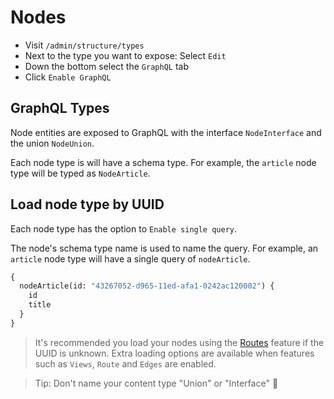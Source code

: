 # Nodes

- Visit `/admin/structure/types`
- Next to the type you want to expose: Select `Edit`
- Down the bottom select the `GraphQL` tab
- Click `Enable GraphQL`

## GraphQL Types

Node entities are exposed to GraphQL with the interface `NodeInterface` and the union `NodeUnion`.

Each node type is will have a schema type. For example, the `article` node type will be typed as `NodeArticle`.

## Load node type by UUID

Each node type has the option to `Enable single query`.

The node's schema type name is used to name the query. For example, an `article` node type will have a single query of `nodeArticle`.

```graphql
{
  nodeArticle(id: "43267052-d965-11ed-afa1-0242ac120002") {
    id
    title
  }
}
```

> It's recommended you load your nodes using the [Routes](features/routes.md) feature if the UUID is unknown.
> Extra loading options are available when features such as `Views`, `Route` and `Edges` are enabled.

> Tip: Don't name your content type "Union" or "Interface" :poop:
